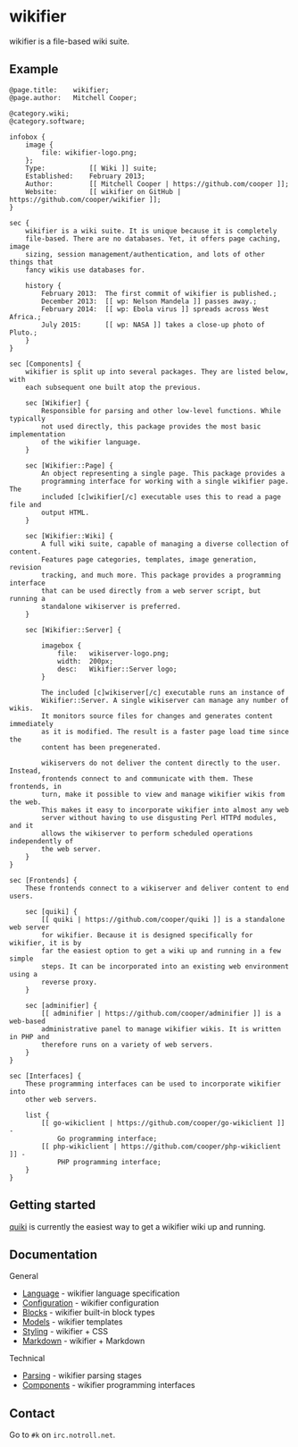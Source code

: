 # wikifier

wikifier is a file-based wiki suite.

## Example

```
@page.title:    wikifier;
@page.author:   Mitchell Cooper;

@category.wiki;
@category.software;

infobox {
    image {
        file: wikifier-logo.png;
    };
    Type:           [[ Wiki ]] suite;
    Established:    February 2013;
    Author:         [[ Mitchell Cooper | https://github.com/cooper ]];
    Website:        [[ wikifier on GitHub | https://github.com/cooper/wikifier ]];
}

sec {
    wikifier is a wiki suite. It is unique because it is completely
    file-based. There are no databases. Yet, it offers page caching, image
    sizing, session management/authentication, and lots of other things that
    fancy wikis use databases for.

    history {
        February 2013:  The first commit of wikifier is published.;
        December 2013:  [[ wp: Nelson Mandela ]] passes away.;
        February 2014:  [[ wp: Ebola virus ]] spreads across West Africa.;
        July 2015:      [[ wp: NASA ]] takes a close-up photo of Pluto.;
    }
}

sec [Components] {
    wikifier is split up into several packages. They are listed below, with
    each subsequent one built atop the previous.

    sec [Wikifier] {
        Responsible for parsing and other low-level functions. While typically
        not used directly, this package provides the most basic implementation
        of the wikifier language.
    }

    sec [Wikifier::Page] {
        An object representing a single page. This package provides a
        programming interface for working with a single wikifier page. The
        included [c]wikifier[/c] executable uses this to read a page file and
        output HTML.
    }

    sec [Wikifier::Wiki] {
        A full wiki suite, capable of managing a diverse collection of content.
        Features page categories, templates, image generation, revision
        tracking, and much more. This package provides a programming interface
        that can be used directly from a web server script, but running a
        standalone wikiserver is preferred.
    }

    sec [Wikifier::Server] {

        imagebox {
            file:   wikiserver-logo.png;
            width:  200px;
            desc:   Wikifier::Server logo;
        }

        The included [c]wikiserver[/c] executable runs an instance of
        Wikifier::Server. A single wikiserver can manage any number of wikis.
        It monitors source files for changes and generates content immediately
        as it is modified. The result is a faster page load time since the
        content has been pregenerated.

        wikiservers do not deliver the content directly to the user. Instead,
        frontends connect to and communicate with them. These frontends, in
        turn, make it possible to view and manage wikifier wikis from the web.
        This makes it easy to incorporate wikifier into almost any web
        server without having to use disgusting Perl HTTPd modules, and it
        allows the wikiserver to perform scheduled operations independently of
        the web server.
    }
}

sec [Frontends] {
    These frontends connect to a wikiserver and deliver content to end users.
    
    sec [quiki] {
        [[ quiki | https://github.com/cooper/quiki ]] is a standalone web server
        for wikifier. Because it is designed specifically for wikifier, it is by
        far the easiest option to get a wiki up and running in a few simple
        steps. It can be incorporated into an existing web environment using a
        reverse proxy.
    }
    
    sec [adminifier] {
        [[ adminifier | https://github.com/cooper/adminifier ]] is a web-based
        administrative panel to manage wikifier wikis. It is written in PHP and
        therefore runs on a variety of web servers.
    }
}

sec [Interfaces] {
    These programming interfaces can be used to incorporate wikifier into
    other web servers.
    
    list {
        [[ go-wikiclient | https://github.com/cooper/go-wikiclient ]] -
            Go programming interface;
        [[ php-wikiclient | https://github.com/cooper/php-wikiclient ]] -
            PHP programming interface;
    }
}
```

## Getting started

[quiki](https://github.com/cooper/quiki) is currently the easiest way to get a
wikifier wiki up and running.

## Documentation

General
* [Language](doc/language.md)           - wikifier language specification
* [Configuration](doc/configuration.md) - wikifier configuration
* [Blocks](doc/blocks.md)               - wikifier built-in block types
* [Models](doc/models.md)               - wikifier templates
* [Styling](doc/styling.md)             - wikifier + CSS
* [Markdown](doc/markdown.md)           - wikifier + Markdown

Technical
* [Parsing](doc/parsing.md)             - wikifier parsing stages
* [Components](doc/components.md)       - wikifier programming interfaces

## Contact

Go to `#k` on `irc.notroll.net`.
